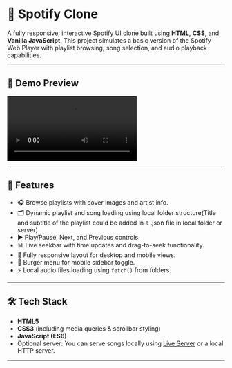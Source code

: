 # 🎵 Spotify Clone

A fully responsive, interactive Spotify UI clone built using **HTML**, **CSS**, and **Vanilla JavaScript**. This project simulates a basic version of the Spotify Web Player with playlist browsing, song selection, and audio playback capabilities.

---

## 📸 Demo Preview

![Spotify Clone Preview](Preview.mp4)

---

## 🚀 Features

- 🎧 Browse playlists with cover images and artist info.
- 🗂️ Dynamic playlist and song loading using local folder structure(Title and subtitle of the playlist could be added in a .json file in local folder or server).
- ▶️ Play/Pause, Next, and Previous controls.
- 📊 Live seekbar with time updates and drag-to-seek functionality.
- 📱 Fully responsive layout for desktop and mobile views.
- 🍔 Burger menu for mobile sidebar toggle.
- ⚡ Local audio files loading using `fetch()` from folders.

---

## 🛠️ Tech Stack

- **HTML5**  
- **CSS3** (including media queries & scrollbar styling)  
- **JavaScript (ES6)**  
- Optional server: You can serve songs locally using [Live Server](https://marketplace.visualstudio.com/items?itemName=ritwickdey.LiveServer) or a local HTTP server.

---